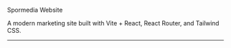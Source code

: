 Spormedia Website

A modern marketing site built with Vite + React, React Router, and Tailwind CSS.

-------------------------------------------------------------------------------------------------------------------------------------